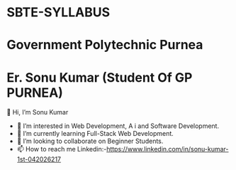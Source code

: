 # SBTE-SYLLABUS
# Government Polytechnic Purnea 
# Er. Sonu Kumar (Student Of GP PURNEA)
👋 Hi, I’m Sonu Kumar
- 👀 I’m interested in Web Development, A i and Software Development.
- 🌱 I’m currently learning Full-Stack Web Development.
- 💞️ I’m looking to collaborate on Beginner Students.
- 📫 How to reach me Linkedin:-https://www.linkedin.com/in/sonu-kumar-1st-042026217

<!---
Sonu620063/Sonu620063 is a ✨ special ✨ repository because its `README.md` (this file) appears on your GitHub profile.
You can click the Preview link to take a look at your changes.
--->
